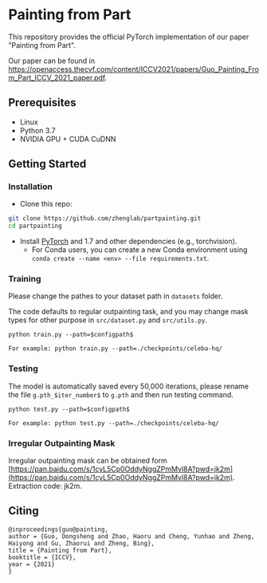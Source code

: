# Painting from Part

This repository provides the official PyTorch implementation of our paper "Painting from Part".

Our paper can be found in https://openaccess.thecvf.com/content/ICCV2021/papers/Guo_Painting_From_Part_ICCV_2021_paper.pdf.


## Prerequisites

- Linux
- Python 3.7
- NVIDIA GPU + CUDA CuDNN

## Getting Started


### Installation

- Clone this repo:
```bash
git clone https://github.com/zhenglab/partpainting.git
cd partpainting
```

- Install [PyTorch](http://pytorch.org) and 1.7 and other dependencies (e.g., torchvision).
  - For Conda users, you can create a new Conda environment using `conda create --name <env> --file requirements.txt`.

### Training

Please change the pathes to your dataset path in `datasets` folder.

The code defaults to regular outpainting task, and you may change mask types for other purpose in `src/dataset.py` and `src/utils.py`.

```
python train.py --path=$configpath$

For example: python train.py --path=./checkpoints/celeba-hq/
```

### Testing

The model is automatically saved every 50,000 iterations, please rename the file `g.pth_$iter_number$` to `g.pth` and then run testing command.
```
python test.py --path=$configpath$ 

For example: python test.py --path=./checkpoints/celeba-hq/
```

### Irregular Outpainting Mask

Irregular outpainting mask can be obtained form [https://pan.baidu.com/s/1cyL5Cp0OddyNggZPmMvl8A?pwd=jk2m](https://pan.baidu.com/s/1cyL5Cp0OddyNggZPmMvl8A?pwd=jk2m). Extraction code: jk2m.

## Citing
```
@inproceedings{guo@painting,
author = {Guo, Dongsheng and Zhao, Haoru and Cheng, Yunhao and Zheng, Haiyong and Gu, Zhaorui and Zheng, Bing},
title = {Painting from Part},
booktitle = {ICCV},
year = {2021}
} 

```
